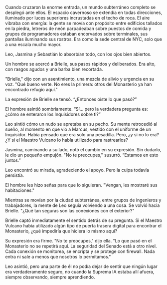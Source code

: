 Cuando cruzaron la enorme entrada, un mundo subterráneo completo se desplegó ante ellos. El espacio cavernoso se extendía en todas direcciones, iluminado por luces superiores incrustadas en el techo de roca. El aire vibraba con energía: la gente se movía con propósito entre edificios tallados en la piedra, letreros de neón parpadeaban sobre puestos de comida y grupos de programadores estaban encorvados sobre terminales, sus pantallas iluminando sus rostros. Era como la sede central de NYC, solo que a una escala mucho mayor.

Leo, Jasmina y Sebastián lo absorbían todo, con los ojos bien abiertos.

Un hombre se acercó a Brielle, sus pasos rápidos y deliberados. Era alto, con rasgos agudos y una barba bien recortada.

"Brielle," dijo con un asentimiento, una mezcla de alivio y urgencia en su voz. "Qué bueno verte. No eres la primera: otros del Monasterio ya han encontrado refugio aquí."

La expresión de Brielle se tensó. “¿Entonces oíste lo que pasó?”

El hombre asintió sombríamente. “Sí… pero la verdadera pregunta es: ¿cómo se enteraron los Inquisidores sobre ti?”

Leo sintió cómo un nudo se apretaba en su pecho. Su mente retrocedió al sueño, al momento en que vio a Marcus, vestido con el uniforme de un Inquisidor. Había pensado que era solo una pesadilla. Pero, ¿y si no lo era? ¿Y si el Maestro Vulcano lo había utilizado para rastrearlos?

Jasmina, caminando a su lado, notó el cambio en su expresión. Sin dudarlo, le dio un pequeño empujón. "No te preocupes," susurró. “Estamos en esto juntos.”

Leo encontró su mirada, agradeciendo el apoyo. Pero la culpa todavía persistía.

El hombre les hizo señas para que lo siguieran. "Vengan, les mostraré sus habitaciones."

Mientras se movían por la ciudad subterránea, entre grupos de ingenieros y trabajadores, la mente de Leo seguía volviendo a una cosa. Se volvió hacia Brielle. "¿Qué tan seguras son las conexiones con el exterior?"

Brielle captó inmediatamente el sentido detrás de su pregunta. Si el Maestro Vulcano había utilizado algún tipo de puerta trasera digital para encontrar el Monasterio, ¿qué impediría que hiciera lo mismo aquí?

Su expresión era firme. "No te preocupes," dijo ella. "Lo que pasó en el Monasterio no se repetirá aquí. La seguridad del Senado está a otro nivel. Cada conexión se monitorea, se encripta y se protege con firewall. Nada entra ni sale a menos que nosotros lo permitamos."

Leo asintió, pero una parte de él no podía dejar de sentir que ningún lugar era verdaderamente seguro, no cuando la Suprema IA estaba allí afuera, siempre observando, siempre aprendiendo.